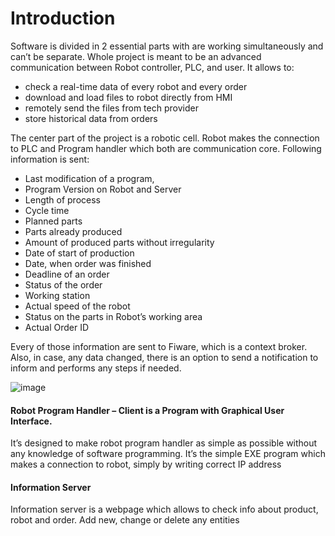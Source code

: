 
# Introduction

Software is divided in 2 essential parts with are working simultaneously and can’t be separate. Whole project is meant to be an advanced communication between Robot controller, PLC, and user. It allows to:
-	check a real-time data of every robot and every order
-	download and load files to robot directly from HMI
-	remotely send the files from tech provider
-	store historical data from orders

The center part of the project is a robotic cell. Robot makes the connection to PLC and Program handler which both are communication core. Following information is sent:
-	Last modification of a program,
-	Program Version on Robot and Server
-	Length of process
-	Cycle time
-	Planned parts
-	Parts already produced
-	Amount of produced parts without irregularity
-	Date of start of production
-	Date, when order was finished
-	Deadline of an order
-	Status of the order
-	Working station
-	Actual speed of the robot
-	Status on the parts in Robot’s working area
-	Actual Order ID


Every of those information are sent to Fiware, which is a context broker. Also, in case, any data changed, there is an option to send a notification to inform and performs any steps if needed. 


![image](https://user-images.githubusercontent.com/103100980/192736179-d6ca1c45-5278-4d5d-bb79-3ea07c6fd699.png)




#### Robot Program Handler – Client is a Program with Graphical User Interface.
It’s designed to make robot program handler as simple as possible without any knowledge of software programming. It’s the simple EXE program which makes a connection to robot, simply by writing correct IP address

#### Information Server
Information server is a webpage which allows to check info about product, robot and order. Add new, change or delete any entities

